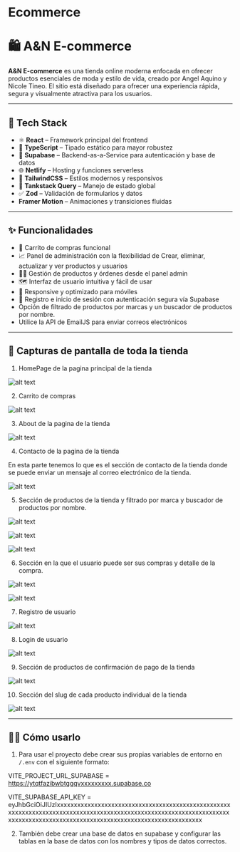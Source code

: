 # Ecommerce

# 🛍️ A&N E-commerce

**A&N E-commerce** es una tienda online moderna enfocada en ofrecer productos esenciales de moda y estilo de vida, creado por Angel Aquino y Nicole Tineo. El sitio está diseñado para ofrecer una experiencia rápida, segura y visualmente atractiva para los usuarios.

---

## 🚀 Tech Stack

- ⚛️ **React** – Framework principal del frontend
- 📘 **TypeScript** – Tipado estático para mayor robustez
- 🌊 **Supabase** – Backend-as-a-Service para autenticación y base de datos
- 🌐 **Netlify** – Hosting y funciones serverless
- 🎨 **TailwindCSS** – Estilos modernos y responsivos
- 🧠 **Tankstack Query** – Manejo de estado global
- ✅ **Zod** – Validación de formularios y datos
- **Framer Motion** – Animaciones y transiciones fluidas 

---

## ✨ Funcionalidades

- 🛒 Carrito de compras funcional
- 📈 Panel de administración con la flexibilidad de Crear, eliminar, actualizar y ver productos y usuarios
- 🧑‍💼 Gestión de productos y órdenes desde el panel admin
- 🗺️ Interfaz de usuario intuitiva y fácil de usar
- 📱 Responsive y optimizado para móviles
- 🔐 Registro e inicio de sesión con autenticación segura vía Supabase
- Opción de filtrado de productos por marcas y un buscador de productos por nombre.
- Utilice la API de EmailJS para enviar correos electrónicos

---

## 📸 Capturas de pantalla de toda la tienda

1. HomePage de la pagina principal de la tienda

![alt text](<Screen Shot 2025-04-24 at 6.39.14 PM.png>)

2. Carrito de compras

![alt text](<Screen Shot 2025-04-24 at 6.41.21 PM.png>)

3. About de la pagina de la tienda

![alt text](<Screen Shot 2025-04-24 at 6.44.24 PM.png>)

4. Contacto de la pagina de la tienda

En esta parte tenemos lo que es el sección de contacto de la tienda donde se puede enviar un mensaje al correo electrónico de la tienda.

![alt text](<Screen Shot 2025-04-24 at 7.02.31 PM.png>)

5. Sección de productos de la tienda y filtrado por marca y buscador de productos por nombre.

![alt text](<Screen Shot 2025-04-24 at 7.03.45 PM.png>)

![alt text](<Screen Shot 2025-04-24 at 7.04.42 PM.png>)

![alt text](<Screen Shot 2025-04-24 at 7.05.22 PM.png>)

6. Sección en la que el usuario puede ser sus compras y detalle de la compra.

![alt text](<Screen Shot 2025-04-24 at 7.06.42 PM.png>)

![alt text](<Screen Shot 2025-04-24 at 7.07.24 PM.png>)

7. Registro de usuario

![alt text](<Screen Shot 2025-04-24 at 7.08.48 PM.png>)

8. Login de usuario

![alt text](<Screen Shot 2025-04-24 at 7.08.30 PM.png>)

9. Sección de productos de confirmación de pago de la tienda

![alt text](<Screen Shot 2025-04-24 at 7.15.13 PM.png>)

10. Sección del slug de cada producto individual de la tienda

![alt text](<Screen Shot 2025-04-24 at 7.13.49 PM.png>)

---

## 🧑‍💻 Cómo usarlo 

1. Para usar el proyecto debe crear sus propias variables de entorno en  `/.env` con el siguiente formato: 

VITE_PROJECT_URL_SUPABASE = https://ytqtfazibwbtggqvxxxxxxxxx.supabase.co

VITE_SUPABASE_API_KEY = eyJhbGciOiJIUzIxxxxxxxxxxxxxxxxxxxxxxxxxxxxxxxxxxxxxxxxxxxxxxxxxxxxxxxxxxxxxxxxxxxxxxxxxxxxxxxxxxxxxxxxxxxxxxxxxxxxxxxxxxxxxxxxxxxxxxxxxxxxxxxxxxxxxxxxxxxxxxxxxxxxxxxxxxxxxxxxxxxxxxxxxxxxx

2. También debe crear una base de datos en supabase y configurar las tablas en la base de datos con los nombres y tipos de datos correctos.